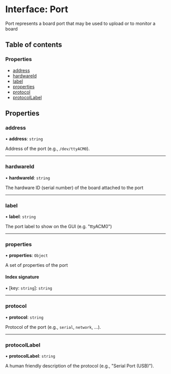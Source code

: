 # Interface: Port

Port represents a board port that may be used to upload or to monitor a board

## Table of contents

### Properties

- [address](Port.md#address)
- [hardwareId](Port.md#hardwareid)
- [label](Port.md#label)
- [properties](Port.md#properties)
- [protocol](Port.md#protocol)
- [protocolLabel](Port.md#protocollabel)

## Properties

### address

• **address**: `string`

Address of the port (e.g., `/dev/ttyACM0`).

---

### hardwareId

• **hardwareId**: `string`

The hardware ID (serial number) of the board attached to the port

---

### label

• **label**: `string`

The port label to show on the GUI (e.g. "ttyACM0")

---

### properties

• **properties**: `Object`

A set of properties of the port

#### Index signature

▪ [key: `string`]: `string`

---

### protocol

• **protocol**: `string`

Protocol of the port (e.g., `serial`, `network`, ...).

---

### protocolLabel

• **protocolLabel**: `string`

A human friendly description of the protocol (e.g., "Serial Port (USB)").
